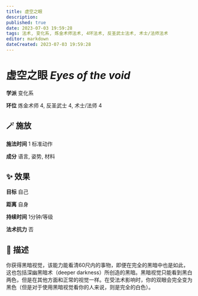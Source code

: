 ```yaml
---
title: 虚空之眼
description: 
published: true
date: 2023-07-03 19:59:28
tags: 法术, 变化系, 炼金术师法术, 4环法术, 反圣武士法术, 术士/法师法术
editor: markdown
dateCreated: 2023-07-03 19:59:28
---
```


# **虚空之眼** *Eyes of the void*

**学派** 变化系 

**环位** 炼金术师 4, 反圣武士 4, 术士/法师 4

## 🪄 施放

**施法时间** 1 标准动作

**成分** 语言, 姿势, 材料

## ✨ 效果 

**目标** 自己 

**距离** 自身  

**持续时间** 1分钟/等级 

**法术抗力** 否

## 📖 描述

你获得黑暗视觉，该能力能看清60尺内的事物，即便在完全的黑暗中也是如此，这也包括深幽黑暗术（deeper darkness）所创造的黑暗。黑暗视觉只能看到黑白两色，但是在其他方面和正常的视觉一样。在受法术影响时，你的双眼会完全变为黑色（但是对于使用黑暗视觉看你的人来说，则是完全的白色）。
    